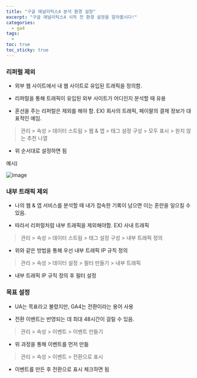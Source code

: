 ```yaml
---
title: "구글 애널리틱스4 분석 환경 설정"
excerpt: "구글 애널리틱스4 시작 전 환경 설정을 알아봅시다!"
categories:
  - ga4
tags:
  - 
toc: true
toc_sticky: true
---
```


### 리퍼럴 제외

* 외부 웹 사이트에서 내 웹 사이트로 유입된 트래픽을 정의함.

* 리퍼럴을 통해 트래픽이 유입된 외부 사이트가 어디인지 분석할 때 유용

* 혼선을 주는 리퍼럴은 제외를 해야 함. EX) 회사의 트래픽, 페이팔의 결제 정보가 대표적인 예임.

> 관리 > 속성 > 데이터 스트림 > 웹 & 앱 > 태그 설정 구성 > 모두 표시 > 원치 않는 추천 나열

* 위 순서대로 설정하면 됨

예시) 

![image](https://github.com/wbin0718/google_analytics_dashboard/assets/104637982/7b905eaf-a559-4e80-9fd1-cc31707c8de3)

### 내부 트래픽 제외

* 나의 웹 & 앱 서비스를 분석할 때 내가 접속한 기록이 남으면 이는 혼란을 일으킬 수 있음.

* 따라서 리퍼럴처럼 내부 트래픽을 제외해야함. EX) 사내 트래픽

> 관리 > 속성 > 데이터 스트림 > 태그 설정 구성 > 내부 트래픽 정의

* 위와 같은 방법을 통해 우선 내부 트래픽 IP 규칙 정의

> 관리 > 속성 > 데이터 설정 > 필터 만들기 > 내부 트래픽

* 내부 트래픽 IP 규칙 정의 후 필터 설정

### 목표 설정

* UA는 목표라고 불렸지만, GA4는 전환이라는 용어 사용

* 전환 이벤트는 반영되는 데 최대 48시간이 걸릴 수 있음.

> 관리 > 속성 > 이벤트 > 이벤트 만들기

* 위 과정을 통해 이벤트를 먼저 만듦

> 관리 > 속성 > 이벤트 > 전환으로 표시

* 이벤트를 만든 후 전환으로 표시 체크하면 됨

